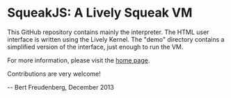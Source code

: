SqueakJS: A Lively Squeak VM
============================

This GitHub repository contains mainly the interpreter. The HTML user interface is written using the Lively Kernel.
The "demo" directory contains a simplified version of the interface, just enough to run the VM.

For more information, please visit the [home page][homepage].

Contributions are very welcome! 

  --  Bert Freudenberg, December 2013

  [homepage]: http://bertfreudenberg.github.io/SqueakJS/
